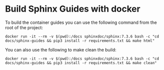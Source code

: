 # Build Sphinx Guides with docker

To build the container guides you can use the following command from the root of the project:

```
docker run -it --rm -v $(pwd):/docs sphinxdoc/sphinx:7.3.6 bash -c "cd docs/sphinx-guides && pip3 install -r requirements.txt && make html"
```

You can also use the following to make clean the build:
```
docker run -it --rm -v $(pwd):/docs sphinxdoc/sphinx:7.3.6 bash -c "cd docs/sphinx-guides && pip3 install -r requirements.txt && make clean"